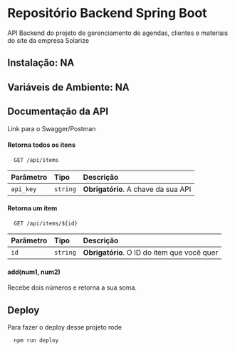 # Repositório Backend Spring Boot

API Backend do projeto de gerenciamento de agendas, clientes e materiais do site da empresa Solarize

## Instalação: NA

## Variáveis de Ambiente: NA
    
## Documentação da API

Link para o Swagger/Postman

#### Retorna todos os itens

```http
  GET /api/items
```

| Parâmetro   | Tipo       | Descrição                           |
| :---------- | :--------- | :---------------------------------- |
| `api_key` | `string` | **Obrigatório**. A chave da sua API |

#### Retorna um item

```http
  GET /api/items/${id}
```

| Parâmetro   | Tipo       | Descrição                                   |
| :---------- | :--------- | :------------------------------------------ |
| `id`      | `string` | **Obrigatório**. O ID do item que você quer |

#### add(num1, num2)

Recebe dois números e retorna a sua soma.


## Deploy

Para fazer o deploy desse projeto rode

```bash
  npm run deploy
```
